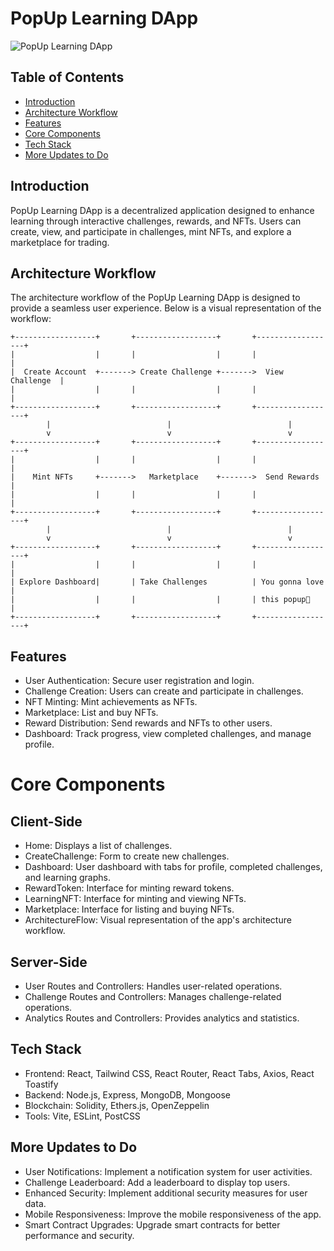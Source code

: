 # PopUp Learning DApp

![PopUp Learning DApp](https://img.shields.io/badge/PopUp-Learning%20DApp-blue)

## Table of Contents
- [Introduction](#introduction)
- [Architecture Workflow](#architecture-workflow)
- [Features](#features)
- [Core Components](#core-components)
- [Tech Stack](#tech-stack)
- [More Updates to Do](#more-updates-to-do)

## Introduction
PopUp Learning DApp is a decentralized application designed to enhance learning through interactive challenges, rewards, and NFTs. Users can create, view, and participate in challenges, mint NFTs, and explore a marketplace for trading.

## Architecture Workflow
The architecture workflow of the PopUp Learning DApp is designed to provide a seamless user experience. Below is a visual representation of the workflow:

```plaintext
+------------------+       +------------------+       +------------------+
|                  |       |                  |       |                  |
|  Create Account  +-------> Create Challenge +------->  View Challenge  |
|                  |       |                  |       |                  |
+------------------+       +------------------+       +------------------+
        |                          |                          |
        v                          v                          v
+------------------+       +------------------+       +------------------+
|                  |       |                  |       |                  |
|    Mint NFTs     +------->   Marketplace    +------->  Send Rewards    |
|                  |       |                  |       |                  |
+------------------+       +------------------+       +------------------+
        |                          |                          |
        v                          v                          v
+------------------+       +------------------+       +------------------+
|                  |       |                  |       |                  |
| Explore Dashboard|       | Take Challenges          | You gonna love   |
|                  |       |                  |       | this popup🌟     |
+------------------+       +------------------+       +------------------+

```
## Features
- User Authentication: Secure user registration and login.
- Challenge Creation: Users can create and participate in challenges.
- NFT Minting: Mint achievements as NFTs.
- Marketplace: List and buy NFTs.
- Reward Distribution: Send rewards and NFTs to other users.
- Dashboard: Track progress, view completed challenges, and manage profile.

# Core Components

## Client-Side
- Home: Displays a list of challenges.
- CreateChallenge: Form to create new challenges.
- Dashboard: User dashboard with tabs for profile, completed challenges, and learning graphs.
- RewardToken: Interface for minting reward tokens.
- LearningNFT: Interface for minting and viewing NFTs.
- Marketplace: Interface for listing and buying NFTs.
- ArchitectureFlow: Visual representation of the app's architecture workflow.

## Server-Side
- User Routes and Controllers: Handles user-related operations.
- Challenge Routes and Controllers: Manages challenge-related operations.
- Analytics Routes and Controllers: Provides analytics and statistics.

## Tech Stack
- Frontend: React, Tailwind CSS, React Router, React Tabs, Axios, React Toastify
- Backend: Node.js, Express, MongoDB, Mongoose
- Blockchain: Solidity, Ethers.js, OpenZeppelin
- Tools: Vite, ESLint, PostCSS

## More Updates to Do
- User Notifications: Implement a notification system for user activities.
- Challenge Leaderboard: Add a leaderboard to display top users.
- Enhanced Security: Implement additional security measures for user data.
- Mobile Responsiveness: Improve the mobile responsiveness of the app.
- Smart Contract Upgrades: Upgrade smart contracts for better performance and security.

  
